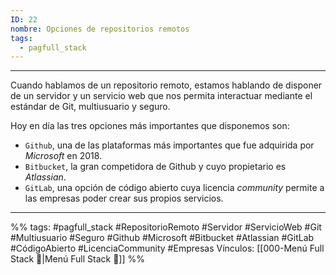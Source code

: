 ```yaml
---
ID: 22
nombre: Opciones de repositorios remotos
tags:
  - pagfull_stack
---
```

___
Cuando hablamos de un repositorio remoto, estamos hablando de disponer de un servidor y un servicio web que nos permita interactuar mediante el estándar de Git, multiusuario y seguro.

Hoy en día las tres opciones más importantes que disponemos son:

- ``Github``, una de las plataformas más importantes que fue adquirida por _Microsoft_ en 2018.
- ``Bitbucket``, la gran competidora de Github y cuyo propietario es _Atlassian_.
- ``GitLab``, una opción de código abierto cuya licencia _community_ permite a las empresas poder crear sus propios servicios.

___
%%
tags: #pagfull_stack #RepositorioRemoto #Servidor #ServicioWeb #Git #Multiusuario #Seguro #Github #Microsoft #Bitbucket #Atlassian #GitLab #CódigoAbierto #LicenciaCommunity #Empresas
Vínculos:  [[000-Menú Full Stack 📃|Menú Full Stack 📃]]
%%